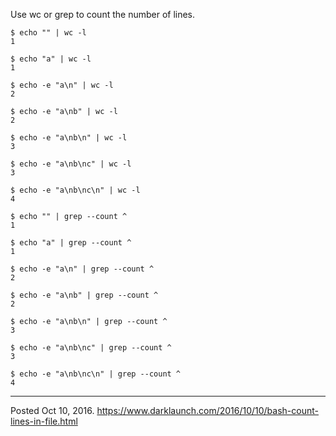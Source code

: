 Use wc or grep to count the number of lines.

```
$ echo "" | wc -l
1

$ echo "a" | wc -l
1

$ echo -e "a\n" | wc -l
2

$ echo -e "a\nb" | wc -l
2

$ echo -e "a\nb\n" | wc -l
3

$ echo -e "a\nb\nc" | wc -l
3

$ echo -e "a\nb\nc\n" | wc -l
4
```

```
$ echo "" | grep --count ^
1

$ echo "a" | grep --count ^
1

$ echo -e "a\n" | grep --count ^
2

$ echo -e "a\nb" | grep --count ^
2

$ echo -e "a\nb\n" | grep --count ^
3

$ echo -e "a\nb\nc" | grep --count ^
3

$ echo -e "a\nb\nc\n" | grep --count ^
4
```

---


Posted Oct 10, 2016.
https://www.darklaunch.com/2016/10/10/bash-count-lines-in-file.html
